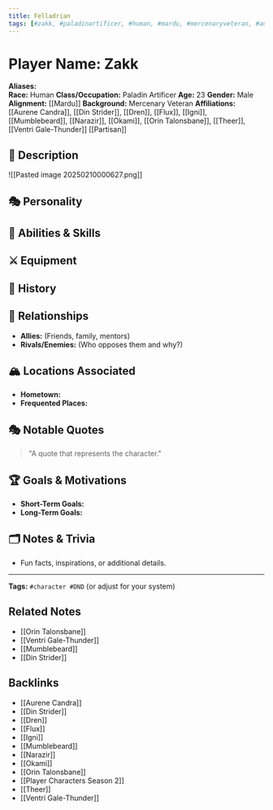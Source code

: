 ```yaml
---
title: Felladrian
tags: [#zakk, #paladinartificer, #human, #mardu, #mercenaryveteran, #aurenecandra, #dinstrider]
---
```


# Player Name: Zakk

**Aliases:**  
**Race:**  Human
**Class/Occupation:**  Paladin Artificer
**Age:**  23
**Gender:**  Male
**Alignment:**  [[Mardu]]
**Background:**  Mercenary Veteran
**Affiliations:**  
[[Aurene Candra]], [[Din Strider]], [[Dren]], [[Flux]], [[Igni]], [[Mumblebeard]], [[Narazir]], [[Okami]], [[Orin Talonsbane]], [[Theer]],[[Ventri Gale-Thunder]] [[Partisan]]
## 📝 Description  

![[Pasted image 20250210000627.png]]
## 🎭 Personality  

## 🏹 Abilities & Skills  


## ⚔️ Equipment  


## 📖 History  

## 🧩 Relationships  
- **Allies:** (Friends, family, mentors)  
- **Rivals/Enemies:** (Who opposes them and why?)  

## 🏔️ Locations Associated  
- **Hometown:**  
- **Frequented Places:**  

## 🎭 Notable Quotes  
> "A quote that represents the character."

## 🏆 Goals & Motivations  
- **Short-Term Goals:**  
- **Long-Term Goals:**  

## 🗂️ Notes & Trivia  
- Fun facts, inspirations, or additional details.  

---
**Tags:** `#character #DND` (or adjust for your system)  


## Related Notes
- [[Orin Talonsbane]]
- [[Ventri Gale-Thunder]]
- [[Mumblebeard]]
- [[Din Strider]]

## Backlinks
- [[Aurene Candra]]
- [[Din Strider]]
- [[Dren]]
- [[Flux]]
- [[Igni]]
- [[Mumblebeard]]
- [[Narazir]]
- [[Okami]]
- [[Orin Talonsbane]]
- [[Player Characters Season 2]]
- [[Theer]]
- [[Ventri Gale-Thunder]]